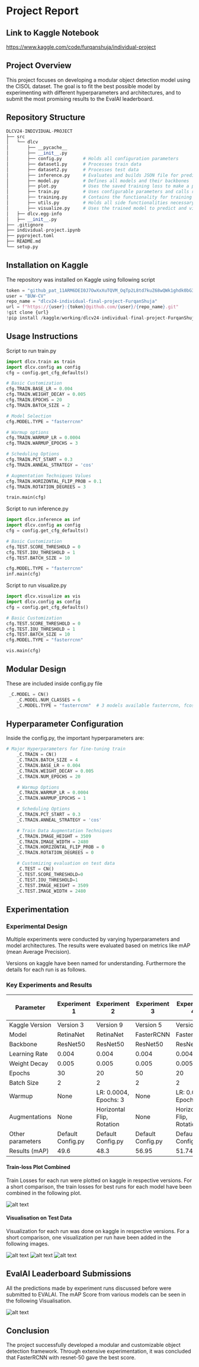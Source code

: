 # Project Report

## Link to Kaggle Notebook

https://www.kaggle.com/code/furqanshuja/individual-project

## Project Overview

This project focuses on developing a modular object detection model using the CISOL dataset. The goal is to fit the best possible model by experimenting with different hyperparameters and architectures, and to submit the most promising results to the EvalAI leaderboard.

## Repository Structure

```python
DLCV24-INDIVIDUAL-PROJECT
├── src
│   └── dlcv
│       ├── __pycache__
│       ├── __init__.py
│       ├── config.py        # Holds all configuration parameters
│       ├── dataset1.py      # Processes train data
│       ├── dataset2.py      # Processes test data
│       ├── inference.py     # Evaluates and builds JSON file for prediction on set data
│       ├── model.py         # Defines all models and their backbones
│       ├── plot.py          # Uses the saved training loss to make a plot
│       ├── train.py         # Uses configurable parameters and calls relevant functions for training the model
│       ├── training.py      # Contains the functionality for training with set epochs and saves training loss
│       ├── utils.py         # Holds all side functionalities necessary for training and evaluation
│       ├── visualize.py     # Uses the trained model to predict and visualize bounding boxes on test data
│   ├── dlcv.egg-info
│   ├── __init__.py
├── .gitignore
├── individual-project.ipynb
├── pyproject.toml
├── README.md
└── setup.py
```

## Installation on Kaggle

The repository was installed on Kaggle using following script

```python
token = "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" 
user = "BUW-CV"
repo_name = "dlcv24-individual-final-project-FurqanShuja"
url = f"https://{user}:{token}@github.com/{user}/{repo_name}.git"
!git clone {url}
!pip install /kaggle/working/dlcv24-individual-final-project-FurqanShuja
```

## Usage Instructions

Script to run train.py

```python
import dlcv.train as train
import dlcv.config as config
cfg = config.get_cfg_defaults()

# Basic Customization
cfg.TRAIN.BASE_LR = 0.004
cfg.TRAIN.WEIGHT_DECAY = 0.005
cfg.TRAIN.EPOCHS = 20
cfg.TRAIN.BATCH_SIZE = 2

# Model Selection
cfg.MODEL.TYPE = "fasterrcnn"

# Warmup options
cfg.TRAIN.WARMUP_LR = 0.0004
cfg.TRAIN.WARMUP_EPOCHS = 3

# Scheduling Options
cfg.TRAIN.PCT_START = 0.3
cfg.TRAIN.ANNEAL_STRATEGY = 'cos'

# Augmentation Techniques Values
cfg.TRAIN.HORIZONTAL_FLIP_PROB = 0.1
cfg.TRAIN.ROTATION_DEGREES = 3

train.main(cfg)
```

Script to run inference.py

```python
import dlcv.inference as inf
import dlcv.config as config
cfg = config.get_cfg_defaults()

# Basic Customization
cfg.TEST.SCORE_THRESHOLD = 0
cfg.TEST.IOU_THRESHOLD = 1
cfg.TEST.BATCH_SIZE = 10

cfg.MODEL.TYPE = "fasterrcnn"
inf.main(cfg)
```

Script to run visualize.py

```python
import dlcv.visualize as vis
import dlcv.config as config
cfg = config.get_cfg_defaults()

# Basic Customization
cfg.TEST.SCORE_THRESHOLD = 0
cfg.TEST.IOU_THRESHOLD = 1
cfg.TEST.BATCH_SIZE = 10
cfg.MODEL.TYPE = "fasterrcnn"

vis.main(cfg)
```

## Modular Design 

These are included inside config.py file
```python
 _C.MODEL = CN()
    _C.MODEL.NUM_CLASSES = 6
    _C.MODEL.TYPE = "fasterrcnn"  # 3 models available fasterrcnn, fcos and retinanet, with backbone resnet50
```

## Hyperparameter Configuration

Inside the config.py, the important hyperparameters are:
```python
# Major Hyperparameters for fine-tuning train
    _C.TRAIN = CN()
    _C.TRAIN.BATCH_SIZE = 4
    _C.TRAIN.BASE_LR = 0.004
    _C.TRAIN.WEIGHT_DECAY = 0.005
    _C.TRAIN.NUM_EPOCHS = 20

    # Warmup Options
    _C.TRAIN.WARMUP_LR = 0.0004
    _C.TRAIN.WARMUP_EPOCHS = 1

    # Scheduling Options
    _C.TRAIN.PCT_START = 0.3
    _C.TRAIN.ANNEAL_STRATEGY = 'cos'

    # Train Data Augmentation Techniques
    _C.TRAIN.IMAGE_HEIGHT = 3509
    _C.TRAIN.IMAGE_WIDTH = 2480
    _C.TRAIN.HORIZONTAL_FLIP_PROB = 0
    _C.TRAIN.ROTATION_DEGREES = 0

    # Customizing evaluation on test data
    _C.TEST = CN()
    _C.TEST.SCORE_THRESHOLD=0
    _C.TEST.IOU_THRESHOLD=1
    _C.TEST.IMAGE_HEIGHT = 3509
    _C.TEST.IMAGE_WIDTH = 2480
```

## Experimentation
### Experimental Design

Multiple experiments were conducted by varying hyperparameters and model architectures. The results were evaluated based on metrics like mAP (mean Average Precision). 

Versions on kaggle have been named for understanding. Furthermore the details for each run is as follows. 

### Key Experiments and Results

| Parameter               | Experiment 1 | Experiment 2 | Experiment 3 | Experiment 4 | Experiment 5 | Experiment 6 | Experiment 7 | Best Run (Experiment 3) |
|-------------------------|--------------|--------------|--------------|--------------|--------------|--------------|--------------|--------------------------|
| Kaggle Version          | Version 3    | Version 9    | Version 5    | Version 7    | Version 4    | Version 6    | Version 8    | Version 5                |
| Model                   | RetinaNet    | RetinaNet    | FasterRCNN   | FasterRCNN   | FCOS         | FCOS         | FCOS         | FasterRCNN               |
| Backbone                | ResNet50     | ResNet50     | ResNet50     | ResNet50     | ResNet50     | ResNet50     | ResNet50     | ResNet50                 |
| Learning Rate           | 0.004        | 0.004        | 0.004        | 0.004        | 0.004        | 0.004        | 0.004        | 0.004                    |
| Weight Decay            | 0.005        | 0.005        | 0.005        | 0.005        | 0.005        | 0.005        | 0.005        | 0.005                    |
| Epochs                  | 30           | 20           | 50           | 20           | 30           | 100          | 20           | 50                       |
| Batch Size              | 2            | 2            | 2            | 2            | 2            | 2            | 2            | 2                        |
| Warmup                  | None         | LR: 0.0004, Epochs: 3 | None  | LR: 0.0004, Epochs: 3 | None | None        | LR: 0.0004, Epochs: 3 | None                    |
| Augmentations           | None         | Horizontal Flip, Rotation | None | Horizontal Flip, Rotation | None | None | Horizontal Flip, Rotation | None                    |
| Other parameters        | Default Config.py | Default Config.py | Default Config.py | Default Config.py | Default Config.py | Default Config.py | Default Config.py | Default Config.py        |
| Results (mAP)           | 49.6         | 48.3         | 56.95        | 51.74        | 23.9         | 25.73        | 19.7         | 56.95                    |



#### Train-loss Plot Combined

Train Losses for each run were plotted on kaggle in respective versions. For a short comparison, the train losses for best runs for each model have been combined in the following plot.

![alt text](images/TRAIN_LOSS_COMBINED_PLOT.png)

#### Visualisation on Test Data

Visualization for each run was done on kaggle in respective versions. For a short comparison, one visualization per run have been added in the following images.

![alt text](images/2.png)
![alt text](images/3.png)
![alt text](images/4.png)

## EvalAI Leaderboard Submissions

All the predictions made by experiment runs discussed before were submitted to EVALAI. The mAP Score from various models can be seen in the following Visualisation. 

![alt text](images/1.png)

## Conclusion

The project successfully developed a modular and customizable object detection framework. Through extensive experimentation, it was concluded that FasterRCNN with resnet-50 gave the best score. 
